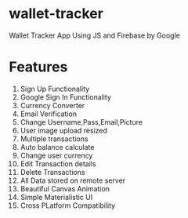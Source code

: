# wallet-tracker
Wallet Tracker App Using JS and Firebase by Google<br>
# Features
1.  Sign Up Functionality
2.  Google Sign In Functionality
3.  Currency Converter
4.  Email Verification
5.  Change Username,Pass,Email,Picture
6.  User image upload resized
7.  Multiple transactions
8.  Auto balance calculate
9.  Change user currency
10. Edit Transaction details
11. Delete Transactions
12. All Data stored on remote server
13. Beautiful Canvas Animation
14. Simple Materialistic UI
15. Cross PLatform Compatibility